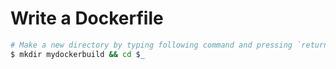 # Write a Dockerfile
```sh
# Make a new directory by typing following command and pressing `return`
$ mkdir mydockerbuild && cd $_
```
